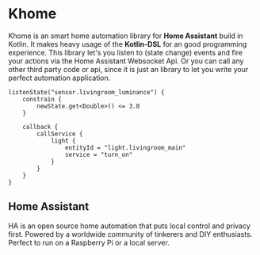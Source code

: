 # Khome
Khome is an smart home automation library for **Home Assistant** build in Kotlin. It makes heavy usage of the **Kotlin-DSL** 
for an good programming experience. This library let's you listen to (state change) events and fire your actions via the 
Home Assistant Websocket Api. Or you can call any other third party code or api, since it is just an library to let you
write your perfect automation application. 

```
listenState("sensor.livingroom_luminance") {
    constrain {
        newState.get<Double>() <= 3.0
    }

    callback {
        callService {
            light {
                entityId = "light.livingroom_main"
                service = "turn_on"
            }
        }
    }
}
```

## Home Assistant
HA is an open source home automation that puts local control and privacy first. Powered by a worldwide community of tinkerers
and DIY enthusiasts. Perfect to run on a Raspberry Pi or a local server.